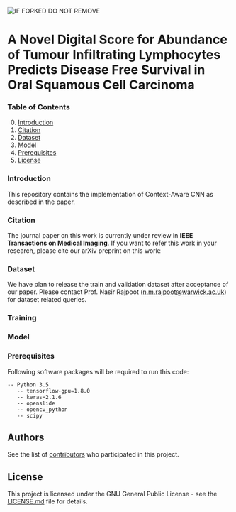 ![IF FORKED DO NOT REMOVE](etc/flow_diagram.png)

# A Novel Digital Score for Abundance of Tumour Infiltrating Lymphocytes Predicts Disease Free Survival in Oral Squamous Cell Carcinoma

### Table of Contents
0. [Introduction](#introduction)
0. [Citation](#citation)
0. [Dataset](#Dataset)
0. [Model](#model)
0. [Prerequisites](#prerequisites)
0. [License](#License)

### Introduction

This repository contains the implementation of Context-Aware CNN as described in the paper.

### Citation

The journal paper on this work is currently under review in **IEEE Transactions on Medical Imaging**. If you want to refer this work in your research, please cite our arXiv preprint on this work:


### Dataset

We have plan to release the train and validation dataset after acceptance of our paper. Please contact Prof. Nasir Rajpoot (n.m.rajpoot@warwick.ac.uk) for dataset related queries.

### Training


### Model

### Prerequisites
Following software packages will be required to run this code:

```
-- Python 3.5
   -- tensorflow-gpu=1.8.0
   -- keras=2.1.6
   -- openslide
   -- opencv_python
   -- scipy
```
## Authors

See the list of [contributors](https://github.com/TIA-Lab/Context-Aware-CNN/graphs/contributors) who participated in this project.

## License

This project is licensed under the GNU General Public License - see the [LICENSE.md](https://github.com/TIA-Lab/TILAb_Score/blob/master/License.md) file for details.
